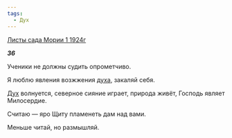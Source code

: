 ```yaml
---
tags:
  - Дух
---
```

[Листы сада Мории 1 1924г](https://127.0.0.1:4002/agni/1924)

___36___

Ученики не должны судить опрометчиво.   

Я люблю явления возжжения [духа](../../../tags/#[Дух](../../../tags/#Дух)), закаляй себя.   

[Дух](../../../tags/#Дух) волнуется, северное сияние играет, природа живёт, Господь являет Милосердие.   

Считаю — яро Щиту пламенеть дам над вами.   

Меньше читай, но размышляй.   

